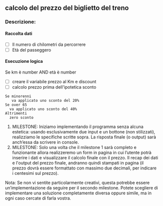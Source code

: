 ## calcolo del prezzo del biglietto del treno

### Descrizione:

#### Raccolta dati
  - [ ] Il numero di chilometri da percorrere
  - [ ] Età del passeggero

#### Esecuzione logica
Se km è number AND età è number
  - [ ] creare il variabile prezzo al Km e discount
  - [ ] calcolo prezzo prima dell'ipotetica sconto
  ```
  Se minorenni 
     va applicato uno sconto del 20%
  Se over 65 
    va applicato uno sconto del 40%
  Altrimenti
    zero sconto
  ```
    
1. MILESTONE:
Iniziamo implementando il programma senza alcuna estetica: usando esclusivamente due input e un bottone (non stilizzati), realizziamo le specifiche scritte sopra. La risposta finale (o output) sarà anch’essa da scrivere in console.
2. MILESTONE:
Solo una volta che il milestone 1 sarà completo e funzionante allora realizzeremo un form in pagina in cui l’utente potrà inserire i dati e visualizzare il calcolo finale con il prezzo.
Il recap dei dati e l'output del prezzo finale, andranno quindi stampati in pagina (il prezzo dovrà essere formattato con massimo due decimali, per indicare i centesimi sul prezzo).

Nota:
Se non vi sentite particolarmente creativi, questa potrebbe essere un’implementazione da seguire per il secondo milestone. Potete scegliere di implementare una soluzione completamente diversa oppure simile, ma in ogni caso cercate di farla vostra.